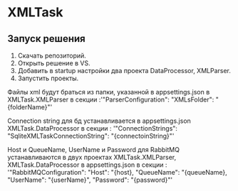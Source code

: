 ﻿# XMLTask

## Запуск решения

1. Скачать репозиторий.
2. Открыть решение в VS.
3. Добавить в startup настройки два проекта DataProcessor, XMLParser.
4. Запустить проекты.

Файлы xml будут браться из папки, указанной в appsettings.json в XMLTask.XMLParser в секции :'"ParserConfiguration": "XMLsFolder": "{folderName}"'

Connection string для бд устанавливается в appsettings.json XMLTask.DataProcessor в секции : '"ConnectionStrings": "SqliteXMLTaskConnectionString": "{connectoinString}"'

Host и QueueName, UserName и Password для RabbitMQ устанавливаются в двух проектах XMLTask.XMLParser, XMLTask.DataProcessor в appsettings.json в секции : '"RabbitMQConfiguration": "Host": "{host}, "QueueName": "{queueName}, "UserName": "{userName}", "Password": "{password}"'